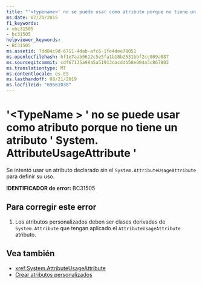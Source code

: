 ```yaml
---
title: "'<typename>' no se puede usar como atributo porque no tiene un atributo ' System. AttributeUsageAttribute '"
ms.date: 07/20/2015
f1_keywords:
- vbc31505
- bc31505
helpviewer_keywords:
- BC31505
ms.assetid: 7dd84c9d-6711-4dab-afc6-1fe4dee78051
ms.openlocfilehash: bf1e7aab9612c5e5fa1b18b2531bbf2cc009a087
ms.sourcegitcommit: cdf67135a98a5a51913dacddb58e004a3c867802
ms.translationtype: MT
ms.contentlocale: es-ES
ms.lasthandoff: 08/21/2019
ms.locfileid: "69661038"
---
```

# <a name="typename-cannot-be-used-as-an-attribute-because-it-does-not-have-a-systemattributeusageattribute-attribute"></a>'\<TypeName > ' no se puede usar como atributo porque no tiene un atributo ' System. AttributeUsageAttribute '
Se intentó usar un atributo declarado sin el `System.AttributeUsageAttribute` para definir su uso.  
  
 **IDENTIFICADOR de error:** BC31505  
  
## <a name="to-correct-this-error"></a>Para corregir este error  
  
1. Los atributos personalizados deben ser clases derivadas de `System.Attribute` que tengan aplicado el `AttributeUsageAttribute` atributo.  
  
## <a name="see-also"></a>Vea también

- <xref:System.AttributeUsageAttribute>
- [Crear atributos personalizados](../programming-guide/concepts/attributes/creating-custom-attributes.md)
